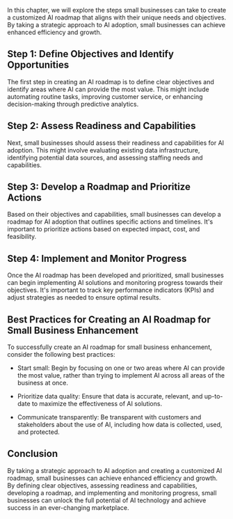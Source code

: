 
In this chapter, we will explore the steps small businesses can take to create a customized AI roadmap that aligns with their unique needs and objectives. By taking a strategic approach to AI adoption, small businesses can achieve enhanced efficiency and growth.

Step 1: Define Objectives and Identify Opportunities
----------------------------------------------------

The first step in creating an AI roadmap is to define clear objectives and identify areas where AI can provide the most value. This might include automating routine tasks, improving customer service, or enhancing decision-making through predictive analytics.

Step 2: Assess Readiness and Capabilities
-----------------------------------------

Next, small businesses should assess their readiness and capabilities for AI adoption. This might involve evaluating existing data infrastructure, identifying potential data sources, and assessing staffing needs and capabilities.

Step 3: Develop a Roadmap and Prioritize Actions
------------------------------------------------

Based on their objectives and capabilities, small businesses can develop a roadmap for AI adoption that outlines specific actions and timelines. It's important to prioritize actions based on expected impact, cost, and feasibility.

Step 4: Implement and Monitor Progress
--------------------------------------

Once the AI roadmap has been developed and prioritized, small businesses can begin implementing AI solutions and monitoring progress towards their objectives. It's important to track key performance indicators (KPIs) and adjust strategies as needed to ensure optimal results.

Best Practices for Creating an AI Roadmap for Small Business Enhancement
------------------------------------------------------------------------

To successfully create an AI roadmap for small business enhancement, consider the following best practices:

* Start small: Begin by focusing on one or two areas where AI can provide the most value, rather than trying to implement AI across all areas of the business at once.

* Prioritize data quality: Ensure that data is accurate, relevant, and up-to-date to maximize the effectiveness of AI solutions.

* Communicate transparently: Be transparent with customers and stakeholders about the use of AI, including how data is collected, used, and protected.

Conclusion
----------

By taking a strategic approach to AI adoption and creating a customized AI roadmap, small businesses can achieve enhanced efficiency and growth. By defining clear objectives, assessing readiness and capabilities, developing a roadmap, and implementing and monitoring progress, small businesses can unlock the full potential of AI technology and achieve success in an ever-changing marketplace.
